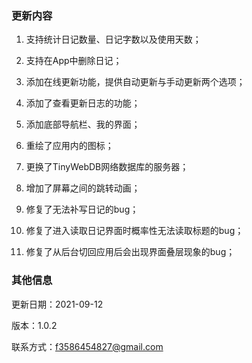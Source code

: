 ### 更新内容
1.	支持统计日记数量、日记字数以及使用天数；

2.	支持在App中删除日记；

3.	添加在线更新功能，提供自动更新与手动更新两个选项；

4.	添加了查看更新日志的功能；

5.	添加底部导航栏、我的界面；

6.	重绘了应用内的图标；

7.	更换了TinyWebDB网络数据库的服务器；

8.	增加了屏幕之间的跳转动画；

9.	修复了无法补写日记的bug；

10.	修复了进入读取日记界面时概率性无法读取标题的bug；

11.	修复了从后台切回应用后会出现界面叠层现象的bug；


### 其他信息
更新日期：2021-09-12

版本：1.0.2

联系方式：f3586454827@gmail.com
